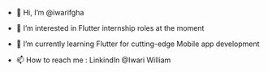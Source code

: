- 👋 Hi, I’m @iwarifgha
- 👀 I’m interested in Flutter internship roles at the moment
- 🌱 I’m currently learning Flutter for cutting-edge Mobile app development
 
 - 📫 How to reach me : LinkindIn @Iwari William
<!---
iwarifgha/iwarifgha is a ✨ special ✨ repository because its `README.md` (this file) appears on your GitHub profile.
You can click the Preview link to take a look at your changes.
--->
